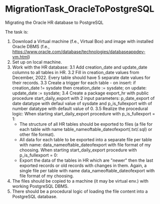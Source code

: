 # MigrationTask_OracleToPostgreSQL
Migrating the Oracle HR database to PostgreSQL

The task is:
1. Download a Virtual machine (f.e., Virtual Box) and image with installed Oracle DBMS (f.e., https://www.oracle.com/database/technologies/databaseappdev-vm.html)
2. Set up on local machine.
3. Work with the HR database:
   3.1 Add creation_date and update_date columns to all tables in HR.
   3.2 Fill in creation_date values from December, 2022. Every table should have 5 separate date values for their records.
   3.3 Create a trigger for each table - on insert: if creation_date != sysdate then creation_date := sysdate;
                                         on update: update_date := sysdate;
   3.4 Create a package export_hr with public procedure start_daily_export with 2 input parameters:
     p_date_export of date datatype with defaul value of sysdate and p_is_fullexport with of number datatype with default value of 0.
   3.5 Realize the procedural logic:
     When starting start_daily_export procedure with p_is_fullexport = 1:
     - The structure of all HR tables should be exported to files (a file for each table with name table_nameoftable_dateofexport(.txt/.sql) or other file format).
     - All data for each table to be exported into a separate file per table with name: data_nameoftable_dateofexport with file format of my choosing.
       When starting start_daily_export procedure with p_is_fullexport = 0:
     - Export the data of the tables in HR which are "newer" then the last exported records or old records with changes in them.
       Again, a single file per table with name data_nameoftable_dateofexport with file format of my choosing.
4. The files should be copied to a machine (it may be virtual env.) with working PostgreSQL DBMS.
5. There should be a procedural logic of loading the file content into a PostgreSQL database.
